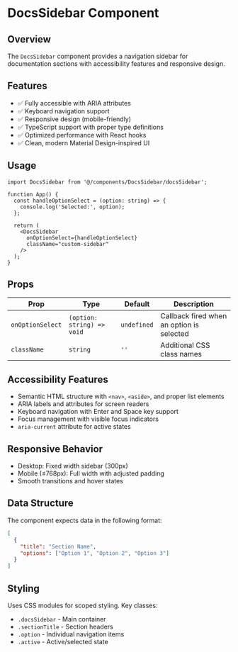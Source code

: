 # DocsSidebar Component

## Overview
The `DocsSidebar` component provides a navigation sidebar for documentation sections with accessibility features and responsive design.

## Features
- ✅ Fully accessible with ARIA attributes
- ✅ Keyboard navigation support
- ✅ Responsive design (mobile-friendly)
- ✅ TypeScript support with proper type definitions
- ✅ Optimized performance with React hooks
- ✅ Clean, modern Material Design-inspired UI

## Usage

```tsx
import DocsSidebar from '@/components/DocsSidebar/docsSidebar';

function App() {
  const handleOptionSelect = (option: string) => {
    console.log('Selected:', option);
  };

  return (
    <DocsSidebar 
      onOptionSelect={handleOptionSelect}
      className="custom-sidebar"
    />
  );
}
```

## Props

| Prop | Type | Default | Description |
|------|------|---------|-------------|
| `onOptionSelect` | `(option: string) => void` | `undefined` | Callback fired when an option is selected |
| `className` | `string` | `''` | Additional CSS class names |

## Accessibility Features
- Semantic HTML structure with `<nav>`, `<aside>`, and proper list elements
- ARIA labels and attributes for screen readers
- Keyboard navigation with Enter and Space key support
- Focus management with visible focus indicators
- `aria-current` attribute for active states

## Responsive Behavior
- Desktop: Fixed width sidebar (300px)
- Mobile (≤768px): Full width with adjusted padding
- Smooth transitions and hover states

## Data Structure
The component expects data in the following format:
```json
[
  {
    "title": "Section Name",
    "options": ["Option 1", "Option 2", "Option 3"]
  }
]
```

## Styling
Uses CSS modules for scoped styling. Key classes:
- `.docsSidebar` - Main container
- `.sectionTitle` - Section headers
- `.option` - Individual navigation items
- `.active` - Active/selected state
